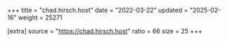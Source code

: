+++
title = "chad.hirsch.host"
date = "2022-03-22"
updated = "2025-02-16"
weight = 25271

[extra]
source = "https://chad.hirsch.host"
ratio = 66
size = 25
+++
